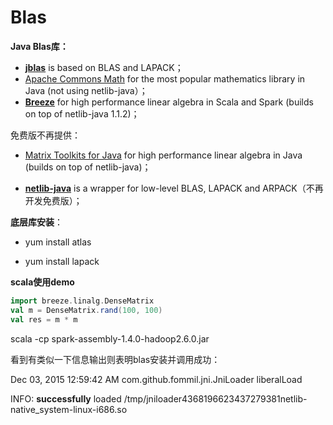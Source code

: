 # Blas

**Java Blas库：**

- **[jblas]([http://jblas.org](http://jblas.org/))** is based on BLAS and LAPACK；
- [Apache Commons Math](http://commons.apache.org/proper/commons-math/) for the most popular mathematics library in Java (not using netlib-java）；
- **[Breeze](https://github.com/scalanlp/breeze)** for high performance linear algebra in Scala and Spark (builds on top of netlib-java 1.1.2)；

免费版不再提供：

- [Matrix Toolkits for Java](https://github.com/fommil/matrix-toolkits-java/) for high performance linear algebra in Java (builds on top of netlib-java)；

- [**netlib-java**](https://github.com/fommil/netlib-java) is a wrapper for low-level BLAS, LAPACK and ARPACK（不再开发免费版）；



**底层库安装**：

- yum install atlas

- yum install lapack



**scala使用demo** 

```scala
import breeze.linalg.DenseMatrix  
val m = DenseMatrix.rand(100, 100)  
val res = m * m  
```

scala -cp spark-assembly-1.4.0-hadoop2.6.0.jar

看到有类似一下信息输出则表明blas安装并调用成功：

Dec 03, 2015 12:59:42 AM com.github.fommil.jni.JniLoader liberalLoad

INFO: **successfully** loaded /tmp/jniloader4368196623437279381netlib-native_system-linux-i686.so

